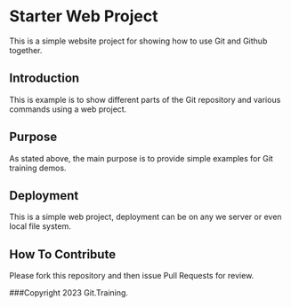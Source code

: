 # Starter Web Project

This is a simple website project for showing how to use Git and Github together.

## Introduction

This is example is to show different parts of the Git repository and various commands using a web project.

## Purpose

As stated above, the main purpose is to provide simple examples for Git training demos.

## Deployment

This is a simple web project, deployment can be on any we server or even local file system.

## How To Contribute

Please fork this repository and then issue Pull Requests for review.

###Copyright
2023 Git.Training.